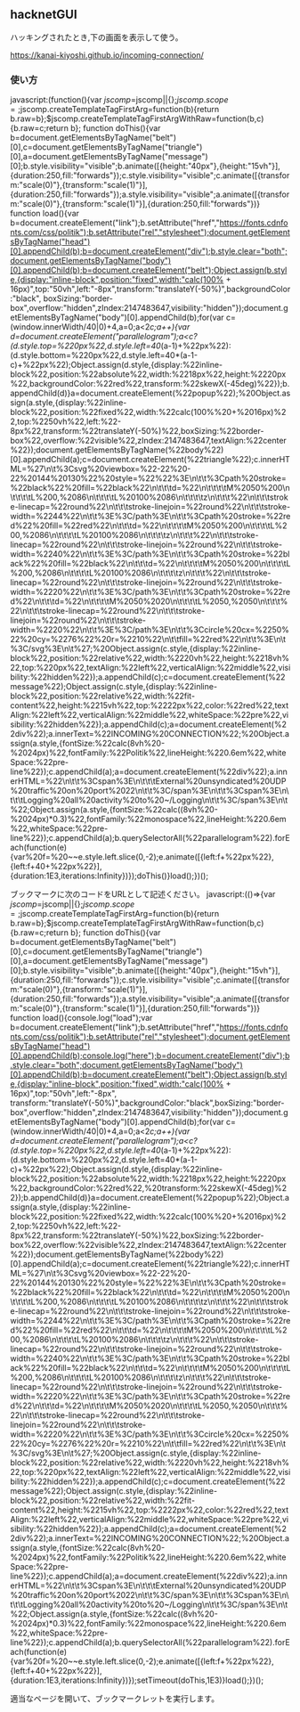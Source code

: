 ## hacknetGUI

ハッキングされたとき,下の画面を表示して使う。

https://kanai-kiyoshi.github.io/incoming-connection/


### 使い方

javascript:(function(){var $jscomp=$jscomp||{};$jscomp.scope={};$jscomp.createTemplateTagFirstArg=function(b){return b.raw=b};$jscomp.createTemplateTagFirstArgWithRaw=function(b,c){b.raw=c;return b}; function doThis(){var b=document.getElementsByTagName("belt")[0],c=document.getElementsByTagName("triangle")[0],a=document.getElementsByTagName("message")[0];b.style.visibility="visible";b.animate([{height:"40px"},{height:"15vh"}],{duration:250,fill:"forwards"});c.style.visibility="visible";c.animate([{transform:"scale(0)"},{transform:"scale(1)"}],{duration:250,fill:"forwards"});a.style.visibility="visible";a.animate([{transform:"scale(0)"},{transform:"scale(1)"}],{duration:250,fill:"forwards"})} function load(){var b=document.createElement("link");b.setAttribute("href","https://fonts.cdnfonts.com/css/politik");b.setAttribute("rel","stylesheet");document.getElementsByTagName("head")[0].appendChild(b);b=document.createElement("div");b.style.clear="both";document.getElementsByTagName("body")[0].appendChild(b);b=document.createElement("belt");Object.assign(b.style,{display:"inline-block",position:"fixed",width:"calc(100% + 16px)",top:"50vh",left:"-8px",transform:"translateY(-50%)",backgroundColor:"black", boxSizing:"border-box",overflow:"hidden",zIndex:2147483647,visibility:"hidden"});document.getElementsByTagName("body")[0].appendChild(b);for(var c=(window.innerWidth/40|0)+4,a=0;a<2*c;a++){var d=document.createElement("parallelogram");a<c?(d.style.top=%220px%22,d.style.left=40*(a-1)+%22px%22):(d.style.bottom=%220px%22,d.style.left=40*(a-1-c)+%22px%22);Object.assign(d.style,{display:%22inline-block%22,position:%22absolute%22,width:%2218px%22,height:%2220px%22,backgroundColor:%22red%22,transform:%22skewX(-45deg)%22});b.appendChild(d)}a=document.createElement(%22popup%22);%20Object.assign(a.style,{display:%22inline-block%22,position:%22fixed%22,width:%22calc(100%%20+%2016px)%22,top:%2250vh%22,left:%22-8px%22,transform:%22translateY(-50%)%22,boxSizing:%22border-box%22,overflow:%22visible%22,zIndex:2147483647,textAlign:%22center%22});document.getElementsByTagName(%22body%22)[0].appendChild(a);c=document.createElement(%22triangle%22);c.innerHTML=%27\n\t%3Csvg%20viewbox=%22-22%20-22%20144%20130%22%20style=%22%22%3E\n\t\t%3Cpath%20stroke=%22black%22%20fill=%22black%22\n\t\t\td=%22\n\t\t\t\tM%2050%200\n\t\t\t\tL%200,%2086\n\t\t\t\tL%20100%2086\n\t\t\t\tz\n\t\t\t%22\n\t\t\tstroke-linecap=%22round%22\n\t\t\tstroke-linejoin=%22round%22\n\t\t\tstroke-width=%2244%22\n\t\t%3E%3C/path%3E\n\t\t%3Cpath%20stroke=%22red%22%20fill=%22red%22\n\t\t\td=%22\n\t\t\t\tM%2050%200\n\t\t\t\tL%200,%2086\n\t\t\t\tL%20100%2086\n\t\t\t\tz\n\t\t\t%22\n\t\t\tstroke-linecap=%22round%22\n\t\t\tstroke-linejoin=%22round%22\n\t\t\tstroke-width=%2240%22\n\t\t%3E%3C/path%3E\n\t\t%3Cpath%20stroke=%22black%22%20fill=%22black%22\n\t\t\td=%22\n\t\t\t\tM%2050%200\n\t\t\t\tL%200,%2086\n\t\t\t\tL%20100%2086\n\t\t\t\tz\n\t\t\t%22\n\t\t\tstroke-linecap=%22round%22\n\t\t\tstroke-linejoin=%22round%22\n\t\t\tstroke-width=%2220%22\n\t\t%3E%3C/path%3E\n\t\t%3Cpath%20stroke=%22red%22\n\t\t\td=%22\n\t\t\t\tM%2050%2020\n\t\t\t\tL%2050,%2050\n\t\t\t%22\n\t\t\tstroke-linecap=%22round%22\n\t\t\tstroke-linejoin=%22round%22\n\t\t\tstroke-width=%2220%22\n\t\t%3E%3C/path%3E\n\t\t%3Ccircle%20cx=%2250%22%20cy=%2276%22%20r=%2210%22\n\t\tfill=%22red%22\n\t\t%3E\n\t%3C/svg%3E\n\t%27;%20Object.assign(c.style,{display:%22inline-block%22,position:%22relative%22,width:%2220vh%22,height:%2218vh%22,top:%220px%22,textAlign:%22left%22,verticalAlign:%22middle%22,visibility:%22hidden%22});a.appendChild(c);c=document.createElement(%22message%22);Object.assign(c.style,{display:%22inline-block%22,position:%22relative%22,width:%22fit-content%22,height:%2215vh%22,top:%2222px%22,color:%22red%22,textAlign:%22left%22,verticalAlign:%22middle%22,whiteSpace:%22pre%22,visibility:%22hidden%22});a.appendChild(c);a=document.createElement(%22div%22);a.innerText=%22INCOMING%20CONNECTION%22;%20Object.assign(a.style,{fontSize:%22calc(8vh%20-%2024px)%22,fontFamily:%22Politik%22,lineHeight:%220.6em%22,whiteSpace:%22pre-line%22});c.appendChild(a);a=document.createElement(%22div%22);a.innerHTML=%22\n\t\t%3Cspan%3E\n\t\t\tExternal%20unsyndicated%20UDP%20traffic%20on%20port%2022\n\t\t%3C/span%3E\n\t\t%3Cspan%3E\n\t\t\tLogging%20all%20activity%20to%20~/Logging\n\t\t%3C/span%3E\n\t%22;Object.assign(a.style,{fontSize:%22calc((8vh%20-%2024px)*0.3)%22,fontFamily:%22monospace%22,lineHeight:%220.6em%22,whiteSpace:%22pre-line%22});c.appendChild(a);b.querySelectorAll(%22parallelogram%22).forEach(function(e){var%20f=%20~~e.style.left.slice(0,-2);e.animate([{left:f+%22px%22},{left:f+40+%22px%22}],{duration:1E3,iterations:Infinity})});doThis()}load();})();

ブックマークに次のコードをURLとして記述ください。
javascript:(()=>{var $jscomp=$jscomp||{};$jscomp.scope={};$jscomp.createTemplateTagFirstArg=function(b){return b.raw=b};$jscomp.createTemplateTagFirstArgWithRaw=function(b,c){b.raw=c;return b}; function doThis(){var b=document.getElementsByTagName("belt")[0],c=document.getElementsByTagName("triangle")[0],a=document.getElementsByTagName("message")[0];b.style.visibility="visible";b.animate([{height:"40px"},{height:"15vh"}],{duration:250,fill:"forwards"});c.style.visibility="visible";c.animate([{transform:"scale(0)"},{transform:"scale(1)"}],{duration:250,fill:"forwards"});a.style.visibility="visible";a.animate([{transform:"scale(0)"},{transform:"scale(1)"}],{duration:250,fill:"forwards"})} function load(){console.log("load");var b=document.createElement("link");b.setAttribute("href","https://fonts.cdnfonts.com/css/politik");b.setAttribute("rel","stylesheet");document.getElementsByTagName("head")[0].appendChild(b);console.log("here");b=document.createElement("div");b.style.clear="both";document.getElementsByTagName("body")[0].appendChild(b);b=document.createElement("belt");Object.assign(b.style,{display:"inline-block",position:"fixed",width:"calc(100% + 16px)",top:"50vh",left:"-8px", transform:"translateY(-50%)",backgroundColor:"black",boxSizing:"border-box",overflow:"hidden",zIndex:2147483647,visibility:"hidden"});document.getElementsByTagName("body")[0].appendChild(b);for(var c=(window.innerWidth/40|0)+4,a=0;a<2*c;a++){var d=document.createElement("parallelogram");a<c?(d.style.top=%220px%22,d.style.left=40*(a-1)+%22px%22):(d.style.bottom=%220px%22,d.style.left=40*(a-1-c)+%22px%22);Object.assign(d.style,{display:%22inline-block%22,position:%22absolute%22,width:%2218px%22,height:%2220px%22,backgroundColor:%22red%22,%20transform:%22skewX(-45deg)%22});b.appendChild(d)}a=document.createElement(%22popup%22);Object.assign(a.style,{display:%22inline-block%22,position:%22fixed%22,width:%22calc(100%%20+%2016px)%22,top:%2250vh%22,left:%22-8px%22,transform:%22translateY(-50%)%22,boxSizing:%22border-box%22,overflow:%22visible%22,zIndex:2147483647,textAlign:%22center%22});document.getElementsByTagName(%22body%22)[0].appendChild(a);c=document.createElement(%22triangle%22);c.innerHTML=%27\n\t%3Csvg%20viewbox=%22-22%20-22%20144%20130%22%20style=%22%22%3E\n\t\t%3Cpath%20stroke=%22black%22%20fill=%22black%22\n\t\t\td=%22\n\t\t\t\tM%2050%200\n\t\t\t\tL%200,%2086\n\t\t\t\tL%20100%2086\n\t\t\t\tz\n\t\t\t%22\n\t\t\tstroke-linecap=%22round%22\n\t\t\tstroke-linejoin=%22round%22\n\t\t\tstroke-width=%2244%22\n\t\t%3E%3C/path%3E\n\t\t%3Cpath%20stroke=%22red%22%20fill=%22red%22\n\t\t\td=%22\n\t\t\t\tM%2050%200\n\t\t\t\tL%200,%2086\n\t\t\t\tL%20100%2086\n\t\t\t\tz\n\t\t\t%22\n\t\t\tstroke-linecap=%22round%22\n\t\t\tstroke-linejoin=%22round%22\n\t\t\tstroke-width=%2240%22\n\t\t%3E%3C/path%3E\n\t\t%3Cpath%20stroke=%22black%22%20fill=%22black%22\n\t\t\td=%22\n\t\t\t\tM%2050%200\n\t\t\t\tL%200,%2086\n\t\t\t\tL%20100%2086\n\t\t\t\tz\n\t\t\t%22\n\t\t\tstroke-linecap=%22round%22\n\t\t\tstroke-linejoin=%22round%22\n\t\t\tstroke-width=%2220%22\n\t\t%3E%3C/path%3E\n\t\t%3Cpath%20stroke=%22red%22\n\t\t\td=%22\n\t\t\t\tM%2050%2020\n\t\t\t\tL%2050,%2050\n\t\t\t%22\n\t\t\tstroke-linecap=%22round%22\n\t\t\tstroke-linejoin=%22round%22\n\t\t\tstroke-width=%2220%22\n\t\t%3E%3C/path%3E\n\t\t%3Ccircle%20cx=%2250%22%20cy=%2276%22%20r=%2210%22\n\t\tfill=%22red%22\n\t\t%3E\n\t%3C/svg%3E\n\t%27;%20Object.assign(c.style,{display:%22inline-block%22,position:%22relative%22,width:%2220vh%22,height:%2218vh%22,top:%220px%22,textAlign:%22left%22,verticalAlign:%22middle%22,visibility:%22hidden%22});a.appendChild(c);c=document.createElement(%22message%22);Object.assign(c.style,{display:%22inline-block%22,position:%22relative%22,width:%22fit-content%22,height:%2215vh%22,top:%2222px%22,color:%22red%22,textAlign:%22left%22,verticalAlign:%22middle%22,whiteSpace:%22pre%22,visibility:%22hidden%22});a.appendChild(c);a=document.createElement(%22div%22);a.innerText=%22INCOMING%20CONNECTION%22;%20Object.assign(a.style,{fontSize:%22calc(8vh%20-%2024px)%22,fontFamily:%22Politik%22,lineHeight:%220.6em%22,whiteSpace:%22pre-line%22});c.appendChild(a);a=document.createElement(%22div%22);a.innerHTML=%22\n\t\t%3Cspan%3E\n\t\t\tExternal%20unsyndicated%20UDP%20traffic%20on%20port%2022\n\t\t%3C/span%3E\n\t\t%3Cspan%3E\n\t\t\tLogging%20all%20activity%20to%20~/Logging\n\t\t%3C/span%3E\n\t%22;Object.assign(a.style,{fontSize:%22calc((8vh%20-%2024px)*0.3)%22,fontFamily:%22monospace%22,lineHeight:%220.6em%22,whiteSpace:%22pre-line%22});c.appendChild(a);b.querySelectorAll(%22parallelogram%22).forEach(function(e){var%20f=%20~~e.style.left.slice(0,-2);e.animate([{left:f+%22px%22},{left:f+40+%22px%22}],{duration:1E3,iterations:Infinity})});setTimeout(doThis,1E3)}load();})();


適当なページを開いて、ブックマークレットを実行します。
